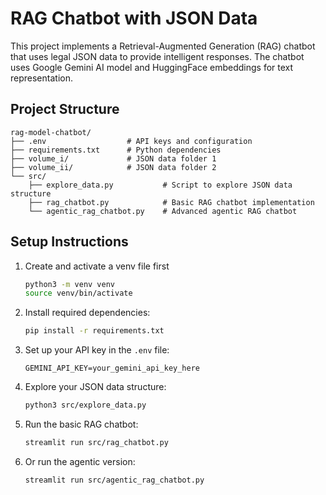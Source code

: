 # RAG Chatbot with JSON Data

This project implements a Retrieval-Augmented Generation (RAG) chatbot that uses legal JSON data to provide intelligent responses. The chatbot uses Google Gemini AI model and HuggingFace embeddings for text representation.

## Project Structure

```
rag-model-chatbot/
├── .env                  # API keys and configuration
├── requirements.txt      # Python dependencies
├── volume_i/             # JSON data folder 1
├── volume_ii/            # JSON data folder 2
└── src/
    ├── explore_data.py           # Script to explore JSON data structure
    ├── rag_chatbot.py            # Basic RAG chatbot implementation
    └── agentic_rag_chatbot.py    # Advanced agentic RAG chatbot
```

## Setup Instructions
1. Create and activate a venv file first
    ```bash
    python3 -m venv venv
   source venv/bin/activate

   ```


2. Install required dependencies:
   ```bash
   pip install -r requirements.txt
   ```

3. Set up your API key in the `.env` file:
   ```
   GEMINI_API_KEY=your_gemini_api_key_here
   ```

4. Explore your JSON data structure:
   ```bash
   python3 src/explore_data.py
   ```

5. Run the basic RAG chatbot:
   ```bash
   streamlit run src/rag_chatbot.py
   ```

6. Or run the agentic version:
   ```bash
   streamlit run src/agentic_rag_chatbot.py
   ```

